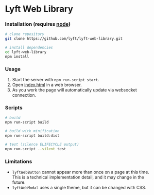 # Lyft Web Library

### Installation (requires [node](https://nodejs.org))

```bash
# clone repository
git clone https://github.com/lyft/lyft-web-library.git

# install dependencies
cd lyft-web-library
npm install
```

### Usage

1. Start the server with `npm run-script start`.
2. Open [index.html](http://localhost:8080/webpack-dev-server/) in a web browser.
3. As you work the page will automatically update via websocket connection.

### Scripts
```bash
# build
npm run-script build

# build with minification
npm run-script build:dist

# test (silence ELIFECYCLE output)
npm run-script --silent test
```

### Limitations
- `lyftWebButton` cannot appear more than once on a page at this time. This is a technical implementation detail, and it may change in the future.
- `lyftWebModal` uses a single theme, but it can be changed with CSS.
